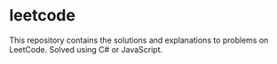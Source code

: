 # leetcode
This repository contains the solutions and explanations to problems on LeetCode. Solved using C# or JavaScript.

